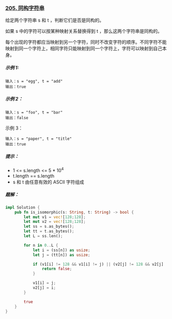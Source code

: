 ### [205. 同构字符串](https://leetcode.cn/problems/isomorphic-strings/)
给定两个字符串 s 和 t ，判断它们是否是同构的。

如果 s 中的字符可以按某种映射关系替换得到 t ，那么这两个字符串是同构的。

每个出现的字符都应当映射到另一个字符，同时不改变字符的顺序。不同字符不能映射到同一个字符上，相同字符只能映射到同一个字符上，字符可以映射到自己本身。



##### 示例 1:
```
输入：s = "egg", t = "add"
输出：true
```

##### 示例 2：
```
输入：s = "foo", t = "bar"
输出：false
```

示例 3：
```
输入：s = "paper", t = "title"
输出：true
```

##### 提示：
- 1 <= s.length <= 5 * 10<sup>4</sup>
- t.length == s.length
- s 和 t 由任意有效的 ASCII 字符组成

##### 题解：
```rust
impl Solution {
    pub fn is_isomorphic(s: String, t: String) -> bool {
        let mut v1 = vec![128;128];
        let mut v2 = vec![128;128];
        let ss = s.as_bytes();
        let tt = t.as_bytes();
        let L = ss.len();

        for n in 0..L {
            let i = (ss[n]) as usize;
            let j = (tt[n]) as usize;

            if (v1[i] != 128 && v1[i] != j) || (v2[j] != 128 && v2[j] != i) {
                return false;
            }

            v1[i] = j;
            v2[j] = i;
        }

        true
    }
}

```
